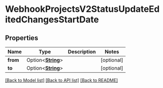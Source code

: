 # WebhookProjectsV2StatusUpdateEditedChangesStartDate

## Properties

Name | Type | Description | Notes
------------ | ------------- | ------------- | -------------
**from** | Option<[**String**](string.md)> |  | [optional]
**to** | Option<[**String**](string.md)> |  | [optional]

[[Back to Model list]](../README.md#documentation-for-models) [[Back to API list]](../README.md#documentation-for-api-endpoints) [[Back to README]](../README.md)


